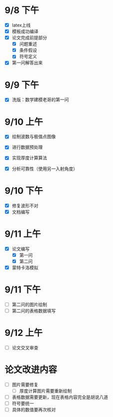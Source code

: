 # 9/8 下午
- [x] latex上线
- [x] 模板成功编译
- [x] 论文完成前提部分
    - [x] 问题重述
    - [x] 条件假设
    - [x] 符号定义
- [x] 第一问解答出来

# 9/9 下午
- [x] 洗版：数学建模老哥的第一问

# 9/10 上午
- [x] 绘制波数与极值点图像
- [x] 进行数据预处理
- [x] 实现厚度计算算法
- [x] 分析可靠性（使用另一入射角度）


# 9/10 下午
- [x] 修复波形不对
- [x] 文档编写

# 9/11 上午

- [x] 论文编写
    - [x] 第一问
    - [x] 第二问

- [x] 蒙特卡洛模拟

# 9/11 下午
- [ ] 第二问的图片绘制
- [ ] 第二问的表格数据填写

# 9/12 上午
- [ ] 论文交叉审查

# 论文改进内容
- [ ] 图片需要修复
    - [ ] 厚度计算图片需要重新绘制
- [ ] 表格数据需要更新，现在表格内容完全是胡说八道
- [ ] 符号要统一
- [ ] 具体的数值要再次核对
